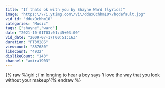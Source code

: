 ```yaml
---
title: "If thats ok with you by Shayne Ward (lyrics)"
image: "https:\/\/i.ytimg.com\/vi\/dduxOchhm10\/hqdefault.jpg"
vid_id: "dduxOchhm10"
categories: "Music"
tags: ["shayne","ward"]
date: "2021-10-01T03:01:45+03:00"
vid_date: "2009-07-17T00:51:16Z"
duration: "PT3M28S"
viewcount: "887680"
likeCount: "4932"
dislikeCount: "143"
channel: "amira1903"
---
```

{% raw %}girl ; i'm longing to hear a boy says 'i love the way that you look without your makeup'{% endraw %}
